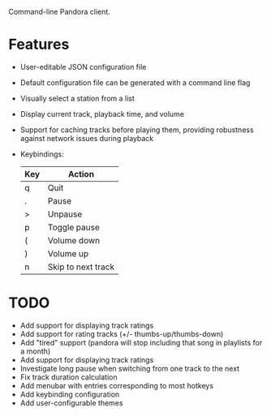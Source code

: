 Command-line Pandora client.

# Features
* User-editable JSON configuration file
* Default configuration file can be generated with a command line flag
* Visually select a station from a list
* Display current track, playback time, and volume
* Support for caching tracks before playing them, providing robustness against network issues during playback
* Keybindings:

  | Key | Action |
  | --- | ------ |
  | q | Quit |
  | . | Pause |
  | > | Unpause |
  | p | Toggle pause |
  | ( | Volume down |
  | ) | Volume up |
  | n | Skip to next track |

# TODO
* Add support for displaying track ratings
* Add support for rating tracks (+/- thumbs-up/thumbs-down)
* Add "tired" support (pandora will stop including that song in playlists for a month)
* Add support for displaying track ratings
* Investigate long pause when switching from one track to the next
* Fix track duration calculation
* Add menubar with entries corresponding to most hotkeys
* Add keybinding configuration
* Add user-configurable themes

